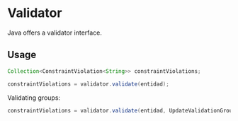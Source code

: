 # Validator

Java offers a validator interface.

## Usage

```java
Collection<ConstraintViolation<String>> constraintViolations;

constraintViolations = validator.validate(entidad);
```

Validating groups:

```java
constraintViolations = validator.validate(entidad, UpdateValidationGroup.class, CreateValidationGroup.class);
```



